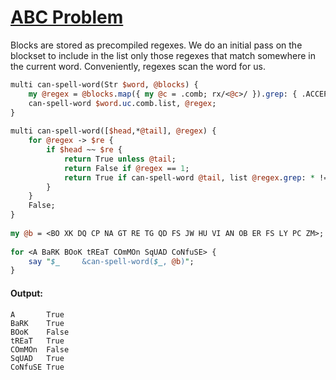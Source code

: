 [1]: http://rosettacode.org/wiki/ABC_Problem

# [ABC Problem][1]

Blocks are stored as precompiled regexes. We do an initial pass on the blockset to include in the list only those regexes that match somewhere in the current word.  Conveniently, regexes scan the word for us.

```perl
multi can-spell-word(Str $word, @blocks) {
    my @regex = @blocks.map({ my @c = .comb; rx/<@c>/ }).grep: { .ACCEPTS($word.uc) }
    can-spell-word $word.uc.comb.list, @regex;
}
 
multi can-spell-word([$head,*@tail], @regex) {
    for @regex -> $re {
        if $head ~~ $re {
            return True unless @tail;
            return False if @regex == 1;
            return True if can-spell-word @tail, list @regex.grep: * !=== $re;
        }
    }
    False;
}
 
my @b = <BO XK DQ CP NA GT RE TG QD FS JW HU VI AN OB ER FS LY PC ZM>;
 
for <A BaRK BOoK tREaT COmMOn SqUAD CoNfuSE> {
    say "$_     &can-spell-word($_, @b)";
}
```

#### Output:
```
A       True
BaRK    True
BOoK    False
tREaT   True
COmMOn  False
SqUAD   True
CoNfuSE True
```